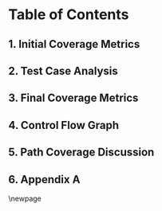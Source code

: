 # Table of Contents

## 1. Initial Coverage Metrics
## 2. Test Case Analysis
## 3. Final Coverage Metrics
## 4. Control Flow Graph
## 5. Path Coverage Discussion
## 6. Appendix A
\newpage
